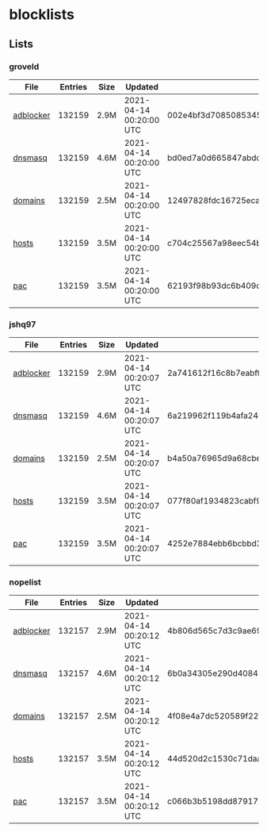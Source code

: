 # blocklists

## Lists

### groveld

|File|Entries|Size|Updated|Hash|
|-|-|-|-|-|
|[adblocker](https://raw.githubusercontent.com/groveld/blocklists/lists/groveld/adblocker.txt)|132159|2.9M|2021-04-14 00:20:00 UTC|002e4bf3d708508534508b7b8a87e8fec3903b157636e181802fde5b460e74f0|
|[dnsmasq](https://raw.githubusercontent.com/groveld/blocklists/lists/groveld/dnsmasq.txt)|132159|4.6M|2021-04-14 00:20:00 UTC|bd0ed7a0d665847abdcf67c80fba75a7306955f76a9d5644599280c8c48761de|
|[domains](https://raw.githubusercontent.com/groveld/blocklists/lists/groveld/domains.txt)|132159|2.5M|2021-04-14 00:20:00 UTC|12497828fdc16725eca5e9ed0c1fe91aeb481e9922d0946899c9ee8ce5c2e61e|
|[hosts](https://raw.githubusercontent.com/groveld/blocklists/lists/groveld/hosts.txt)|132159|3.5M|2021-04-14 00:20:00 UTC|c704c25567a98eec54b8445da97ca33321403f0d45e1211cd20801ea101e84e4|
|[pac](https://raw.githubusercontent.com/groveld/blocklists/lists/groveld/pac.txt)|132159|3.5M|2021-04-14 00:20:00 UTC|62193f98b93dc6b409dd259a215d03df618109f8205300e14c54144710e4b736|

### jshq97

|File|Entries|Size|Updated|Hash|
|-|-|-|-|-|
|[adblocker](https://raw.githubusercontent.com/groveld/blocklists/lists/jshq97/adblocker.txt)|132159|2.9M|2021-04-14 00:20:07 UTC|2a741612f16c8b7eabff1aeaa624551569bacfb387f3c5bbb6c4b8fbfd1e8770|
|[dnsmasq](https://raw.githubusercontent.com/groveld/blocklists/lists/jshq97/dnsmasq.txt)|132159|4.6M|2021-04-14 00:20:07 UTC|6a219962f119b4afa24da1fb626120e77cab5cd3292e4b50f6920cf4b400e601|
|[domains](https://raw.githubusercontent.com/groveld/blocklists/lists/jshq97/domains.txt)|132159|2.5M|2021-04-14 00:20:07 UTC|b4a50a76965d9a68cbee65fc6920c2f4e60129c5350f203d2c7cdcdcdd07f7aa|
|[hosts](https://raw.githubusercontent.com/groveld/blocklists/lists/jshq97/hosts.txt)|132159|3.5M|2021-04-14 00:20:07 UTC|077f80af1934823cabf9b175a516c27c2c32da7b7cf4f4498847c16f084b21e1|
|[pac](https://raw.githubusercontent.com/groveld/blocklists/lists/jshq97/pac.txt)|132159|3.5M|2021-04-14 00:20:07 UTC|4252e7884ebb6bcbbd3e094706603734cdd39789b6e1d49317e90f4da19bf758|

### nopelist

|File|Entries|Size|Updated|Hash|
|-|-|-|-|-|
|[adblocker](https://raw.githubusercontent.com/groveld/blocklists/lists/nopelist/adblocker.txt)|132157|2.9M|2021-04-14 00:20:12 UTC|4b806d565c7d3c9ae69fbaff41bcdbf3215ab5755cbe560f12ca4f602b6144c0|
|[dnsmasq](https://raw.githubusercontent.com/groveld/blocklists/lists/nopelist/dnsmasq.txt)|132157|4.6M|2021-04-14 00:20:12 UTC|6b0a34305e290d4084791ba1b0eae7b2e72b14ab95d4ea334062ae43419e0581|
|[domains](https://raw.githubusercontent.com/groveld/blocklists/lists/nopelist/domains.txt)|132157|2.5M|2021-04-14 00:20:12 UTC|4f08e4a7dc520589f225af96de553b711623829a77c9553b6f264a4868d609af|
|[hosts](https://raw.githubusercontent.com/groveld/blocklists/lists/nopelist/hosts.txt)|132157|3.5M|2021-04-14 00:20:12 UTC|44d520d2c1530c71daa6b07e432db4f12dcdec4894d0c33818304c66e6bba75b|
|[pac](https://raw.githubusercontent.com/groveld/blocklists/lists/nopelist/pac.txt)|132157|3.5M|2021-04-14 00:20:12 UTC|c066b3b5198dd87917067e736286a153984ac5d7c166de6cf487aefadfdfa61b|
